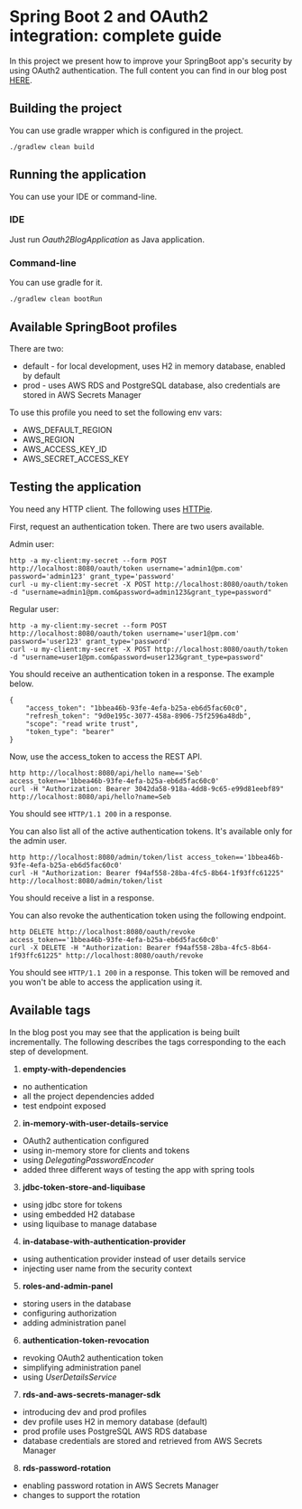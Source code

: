 # Spring Boot 2 and OAuth2 integration: complete guide
In this project we present how to improve your SpringBoot app's security by using OAuth2 authentication.
The full content you can find in our blog post [HERE](https://pattern-match.com/blog/2018/10/17/springboot2-with-oauth2-integration/).

## Building the project
You can use gradle wrapper which is configured in the project.

```
./gradlew clean build
```

## Running the application
You can use your IDE or command-line.

### IDE
Just run _Oauth2BlogApplication_ as Java application.

### Command-line
You can use gradle for it.

```
./gradlew clean bootRun
```

## Available SpringBoot profiles
There are two:
* default - for local development, uses H2 in memory database, enabled by default
* prod - uses AWS RDS and PostgreSQL database, also credentials are stored in AWS Secrets Manager

To use this profile you need to set the following env vars:
* AWS_DEFAULT_REGION
* AWS_REGION
* AWS_ACCESS_KEY_ID
* AWS_SECRET_ACCESS_KEY

## Testing the application
You need any HTTP client. The following uses [HTTPie](https://github.com/jakubroztocil/httpie).

First, request an authentication token.
There are two users available.

Admin user:
```
http -a my-client:my-secret --form POST http://localhost:8080/oauth/token username='admin1@pm.com' password='admin123' grant_type='password'
curl -u my-client:my-secret -X POST http://localhost:8080/oauth/token -d "username=admin1@pm.com&password=admin123&grant_type=password"
```

Regular user:
```
http -a my-client:my-secret --form POST http://localhost:8080/oauth/token username='user1@pm.com' password='user123' grant_type='password'
curl -u my-client:my-secret -X POST http://localhost:8080/oauth/token -d "username=user1@pm.com&password=user123&grant_type=password"
```

You should receive an authentication token in a response. The example below.

```
{
    "access_token": "1bbea46b-93fe-4efa-b25a-eb6d5fac60c0",
    "refresh_token": "9d0e195c-3077-458a-8906-75f2596a48db",
    "scope": "read write trust",
    "token_type": "bearer"
}
```

Now, use the access_token to access the REST API.

```
http http://localhost:8080/api/hello name=='Seb' access_token=='1bbea46b-93fe-4efa-b25a-eb6d5fac60c0'
curl -H "Authorization: Bearer 3042da58-918a-4dd8-9c65-e99d81eebf89" http://localhost:8080/api/hello?name=Seb
```
You should see `HTTP/1.1 200` in a response.

You can also list all of the active authentication tokens. It's available only for the admin user.

```
http http://localhost:8080/admin/token/list access_token=='1bbea46b-93fe-4efa-b25a-eb6d5fac60c0'
curl -H "Authorization: Bearer f94af558-28ba-4fc5-8b64-1f93ffc61225" http://localhost:8080/admin/token/list
```
You should receive a list in a response.

You can also revoke the authentication token using the following endpoint.

```
http DELETE http://localhost:8080/oauth/revoke access_token=='1bbea46b-93fe-4efa-b25a-eb6d5fac60c0'
curl -X DELETE -H "Authorization: Bearer f94af558-28ba-4fc5-8b64-1f93ffc61225" http://localhost:8080/oauth/revoke
```

You should see `HTTP/1.1 200` in a response.
This token will be removed and you won't be able to access the application using it.

## Available tags
In the blog post you may see that the application is being built incrementally. 
The following describes the tags corresponding to the each step of development.

1. **empty-with-dependencies**
  * no authentication
  * all the project dependencies added
  * test endpoint exposed

2. **in-memory-with-user-details-service**
  * OAuth2 authentication configured
  * using in-memory store for clients and tokens
  * using _DelegatingPasswordEncoder_
  * added three different ways of testing the app with spring tools

3. **jdbc-token-store-and-liquibase**
  * using jdbc store for tokens
  * using embedded H2 database
  * using liquibase to manage database
  
4. **in-database-with-authentication-provider**
  * using authentication provider instead of user details service
  * injecting user name from the security context

5. **roles-and-admin-panel**
  * storing users in the database
  * configuring authorization
  * adding administration panel
  
6. **authentication-token-revocation**
  * revoking OAuth2 authentication token
  * simplifying administration panel
  * using _UserDetailsService_

7. **rds-and-aws-secrets-manager-sdk**
  * introducing dev and prod profiles
  * dev profile uses H2 in memory database (default)
  * prod profile uses PostgreSQL AWS RDS database
  * database credentials are stored and retrieved from AWS Secrets Manager 

8. **rds-password-rotation**
  * enabling password rotation in AWS Secrets Manager
  * changes to support the rotation
